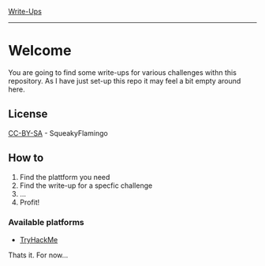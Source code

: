 [Write-Ups]()
___
# Welcome
You are going to find some write-ups for various challenges withn this repository.
As I have just set-up this repo it may feel a bit empty around here.

## License
[CC-BY-SA](LICENSE.md) - SqueakyFlamingo

## How to
1. Find the plattform you need
2. Find the write-up for a specfic challenge
3. ...
4. Profit!

### Available platforms
- [TryHackMe](/thm/README.md)

Thats it. For now...





